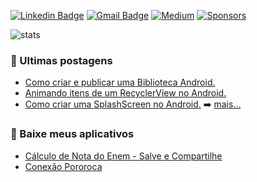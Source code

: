 

 [![Linkedin Badge](https://img.shields.io/badge/-LinkedIn-blue?style=flat-square&logo=Linkedin&logoColor=white&link=https://www.linkedin.com/in/iamageo/)](https://www.linkedin.com/in/iamageo/)
 [![Gmail Badge](https://img.shields.io/badge/-Gmail-red?style=flat-square&logo=Gmail&logoColor=white&link=mailto:geovani.af4@gmail.com)](mailto:geovani.af4@gmail.com)
<a href="https://medium.com/@iamageo"><img alt="Medium" src="https://user-images.githubusercontent.com/26925002/189384719-590fbe25-275a-4dcc-a927-20067558b3b7.svg"/></a>
<a href="https://github.com/sponsors/iamageo"><img alt="Sponsors" src="https://user-images.githubusercontent.com/26925002/189384730-cc3ac4b0-6444-43d9-9d66-099627298a40.svg"/></a>

![stats](https://github-readme-stats.vercel.app/api?username=iamageo&hide=contribs&show_icons=true&include_all_commits=true&count_private=true)

### 📕 Ultimas postagens

- [Como criar e publicar uma Biblioteca Android.](https://medium.com/@iamageo/como-criar-e-publicar-uma-biblioteca-android-a3d058387562)
- [Animando itens de um RecyclerView no Android.](https://medium.com/@iamageo/animando-itens-de-um-recyclerview-no-android-61a1fa5f7e2)
- [Como criar uma SplashScreen no Android.](https://medium.com/@iamageo/como-criar-uma-splashscreen-no-android-e9ec66e6e753)
➡️ [mais...](https://medium.com/@iamageo)

### 📌 Baixe meus aplicativos
- [Cálculo de Nota do Enem - Salve e Compartilhe](https://play.google.com/store/apps/dev?id=4957619234334241412&hl=pt_BR&gl=US)
- [Conexão Pororoca](https://play.google.com/store/apps/details?id=com.iamageo.conexao_pororoca&hl=pt_BR&gl=US)

